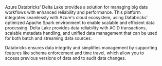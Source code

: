 Azure Databricks' Delta Lake provides a solution for managing big data workflows with enhanced reliability and performance. This platform integrates seamlessly with Azure's cloud ecosystem, using Databricks' optimized Apache Spark environment to enable scalable and efficient data processing. Delta Lake provides data reliability with ACID transactions, scalable metadata handling, and unified data management that can be used for both batch and streaming data sources. 

Databricks ensures data integrity and simplifies management by supporting features like schema enforcement and time travel, which allow you to access previous versions of data and to audit data changes.

